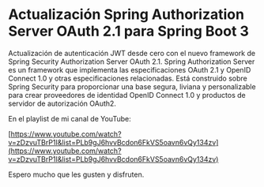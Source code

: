 # Actualización Spring Authorization Server OAuth 2.1 para Spring Boot 3

Actualización de autenticación JWT desde cero con el nuevo framework de Spring Security Authorization Server OAuth 2.1. Spring Authorization Server es un framework que implementa las especificaciones OAuth 2.1 y OpenID Connect 1.0 y otras especificaciones relacionadas. Está construido sobre Spring Security para proporcionar una base segura, liviana y personalizable para crear proveedores de identidad OpenID Connect 1.0 y productos de servidor de autorización OAuth2.

En el playlist de mi canal de YouTube:

[https://www.youtube.com/watch?v=zDzvuTBrP1I&list=PLb9gJ6hvvBcdon6FkVS5oavn6vQy134zv](https://www.youtube.com/watch?v=zDzvuTBrP1I&list=PLb9gJ6hvvBcdon6FkVS5oavn6vQy134zv)

Espero mucho que les gusten y disfruten.
